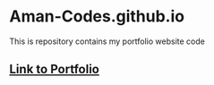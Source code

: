 # Aman-Codes.github.io
This is repository contains my portfolio website code
## [Link to Portfolio](https://aman-codes.github.io/)
